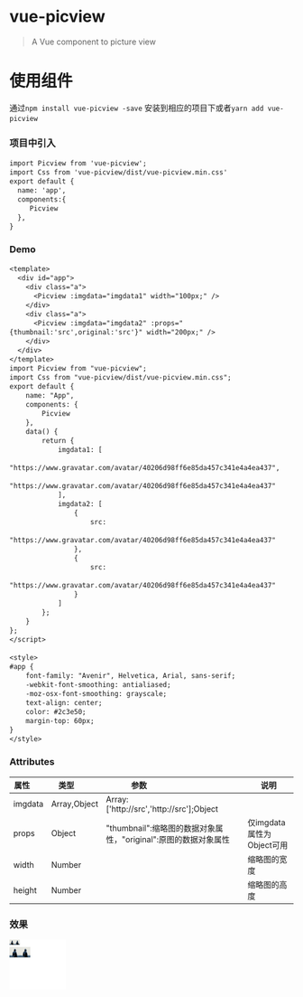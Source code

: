 # vue-picview
> A Vue component to picture view
# 使用组件
通过```npm install vue-picview -save``` 安装到相应的项目下或者```yarn add vue-picview```

### 项目中引入
```vue
import Picview from 'vue-picview';
import Css from 'vue-picview/dist/vue-picview.min.css'
export default {
  name: 'app',
  components:{
     Picview
  },
}
```
### Demo

```vue
<template>
  <div id="app">
    <div class="a">
      <Picview :imgdata="imgdata1" width="100px;" />
    </div>
    <div class="a">
      <Picview :imgdata="imgdata2" :props="{thumbnail:'src',original:'src'}" width="200px;" />
    </div>
  </div>
</template>
import Picview from "vue-picview";
import Css from "vue-picview/dist/vue-picview.min.css";
export default {
    name: "App",
    components: {
        Picview
    },
    data() {
        return {
            imgdata1: [
                "https://www.gravatar.com/avatar/40206d98ff6e85da457c341e4a4ea437",
                "https://www.gravatar.com/avatar/40206d98ff6e85da457c341e4a4ea437"
            ],
            imgdata2: [
                {
                    src:
                        "https://www.gravatar.com/avatar/40206d98ff6e85da457c341e4a4ea437"
                },
                {
                    src:
                        "https://www.gravatar.com/avatar/40206d98ff6e85da457c341e4a4ea437"
                }
            ]
        };
    }
};
</script>

<style>
#app {
    font-family: "Avenir", Helvetica, Arial, sans-serif;
    -webkit-font-smoothing: antialiased;
    -moz-osx-font-smoothing: grayscale;
    text-align: center;
    color: #2c3e50;
    margin-top: 60px;
}
</style>
```
### Attributes

| 属性        |类型         |   参数                                   |  说明    |
| ----------- |------------| ---------------------------------------- |----------|
|imgdata|Array,Object| Array:['http://src','http://src'];Object ||
|props|Object|"thumbnail":缩略图的数据对象属性，"original":原图的数据对象属性 |仅imgdata属性为Object可用|
|width|Number||缩略图的宽度|
|height|Number||缩略图的高度|
### 效果
![img](https://github.com/chenyeah/vue-picview/raw/master/docs/demo.gif)
